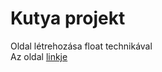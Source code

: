 # Kutya projekt

Oldal létrehozása float technikával    
Az oldal [linkje](https://www.zooplus.hu/magazin/kutya-magazin/kutyafajtak/kozepes-testu-kutyak?M%C3%A9ret=K%C3%B6zepes)
